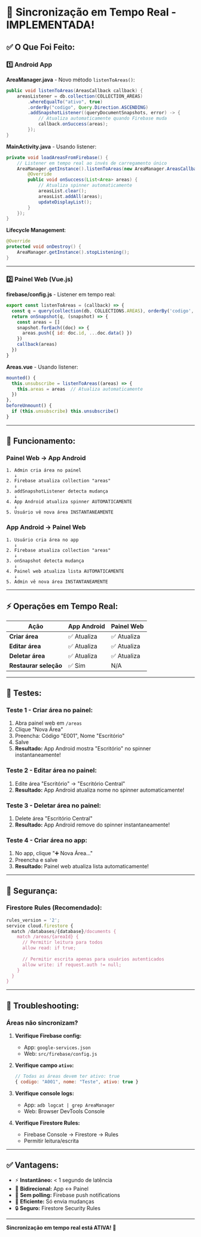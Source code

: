 # 🔄 Sincronização em Tempo Real - IMPLEMENTADA!

## ✅ O Que Foi Feito:

### 1️⃣ Android App

**AreaManager.java** - Novo método `listenToAreas()`:
```java
public void listenToAreas(AreasCallback callback) {
    areasListener = db.collection(COLLECTION_AREAS)
        .whereEqualTo("ativo", true)
        .orderBy("codigo", Query.Direction.ASCENDING)
        .addSnapshotListener((queryDocumentSnapshots, error) -> {
            // Atualiza automaticamente quando Firebase muda
            callback.onSuccess(areas);
        });
}
```

**MainActivity.java** - Usando listener:
```java
private void loadAreasFromFirebase() {
    // Listener em tempo real ao invés de carregamento único
    AreaManager.getInstance().listenToAreas(new AreaManager.AreasCallback() {
        @Override
        public void onSuccess(List<Area> areas) {
            // Atualiza spinner automaticamente
            areasList.clear();
            areasList.addAll(areas);
            updateDisplayList();
        }
    });
}
```

**Lifecycle Management**:
```java
@Override
protected void onDestroy() {
    AreaManager.getInstance().stopListening();
}
```

---

### 2️⃣ Painel Web (Vue.js)

**firebase/config.js** - Listener em tempo real:
```javascript
export const listenToAreas = (callback) => {
  const q = query(collection(db, COLLECTIONS.AREAS), orderBy('codigo', 'asc'))
  return onSnapshot(q, (snapshot) => {
    const areas = []
    snapshot.forEach((doc) => {
      areas.push({ id: doc.id, ...doc.data() })
    })
    callback(areas)
  })
}
```

**Areas.vue** - Usando listener:
```javascript
mounted() {
  this.unsubscribe = listenToAreas((areas) => {
    this.areas = areas  // Atualiza automaticamente
  })
},
beforeUnmount() {
  if (this.unsubscribe) this.unsubscribe()
}
```

---

## 🎯 Funcionamento:

### Painel Web → App Android

```
1. Admin cria área no painel
   ↓
2. Firebase atualiza collection "areas"
   ↓
3. addSnapshotListener detecta mudança
   ↓
4. App Android atualiza spinner AUTOMATICAMENTE
   ↓
5. Usuário vê nova área INSTANTANEAMENTE
```

### App Android → Painel Web

```
1. Usuário cria área no app
   ↓
2. Firebase atualiza collection "areas"
   ↓
3. onSnapshot detecta mudança
   ↓
4. Painel web atualiza lista AUTOMATICAMENTE
   ↓
5. Admin vê nova área INSTANTANEAMENTE
```

---

## ⚡ Operações em Tempo Real:

| Ação | App Android | Painel Web |
|------|-------------|------------|
| **Criar área** | ✅ Atualiza | ✅ Atualiza |
| **Editar área** | ✅ Atualiza | ✅ Atualiza |
| **Deletar área** | ✅ Atualiza | ✅ Atualiza |
| **Restaurar seleção** | ✅ Sim | N/A |

---

## 📱 Testes:

### Teste 1 - Criar área no painel:
1. Abra painel web em `/areas`
2. Clique "Nova Área"
3. Preencha: Código "E001", Nome "Escritório"
4. Salve
5. **Resultado:** App Android mostra "Escritório" no spinner instantaneamente!

### Teste 2 - Editar área no painel:
1. Edite área "Escritório" → "Escritório Central"
2. **Resultado:** App Android atualiza nome no spinner automaticamente!

### Teste 3 - Deletar área no painel:
1. Delete área "Escritório Central"
2. **Resultado:** App Android remove do spinner instantaneamente!

### Teste 4 - Criar área no app:
1. No app, clique "➕ Nova Área..."
2. Preencha e salve
3. **Resultado:** Painel web atualiza lista automaticamente!

---

## 🔐 Segurança:

### Firestore Rules (Recomendado):
```javascript
rules_version = '2';
service cloud.firestore {
  match /databases/{database}/documents {
    match /areas/{areaId} {
      // Permitir leitura para todos
      allow read: if true;
      
      // Permitir escrita apenas para usuários autenticados
      allow write: if request.auth != null;
    }
  }
}
```

---

## 🐛 Troubleshooting:

### Áreas não sincronizam?

1. **Verifique Firebase config:**
   - App: `google-services.json`
   - Web: `src/firebase/config.js`

2. **Verifique campo `ativo`:**
   ```javascript
   // Todas as áreas devem ter ativo: true
   { codigo: "A001", nome: "Teste", ativo: true }
   ```

3. **Verifique console logs:**
   - App: `adb logcat | grep AreaManager`
   - Web: Browser DevTools Console

4. **Verifique Firestore Rules:**
   - Firebase Console → Firestore → Rules
   - Permitir leitura/escrita

---

## ✅ Vantagens:

- ⚡ **Instantâneo:** < 1 segundo de latência
- 🔄 **Bidirecional:** App ↔ Painel
- 💾 **Sem polling:** Firebase push notifications
- 🎯 **Eficiente:** Só envia mudanças
- 🔒 **Seguro:** Firestore Security Rules

---

**Sincronização em tempo real está ATIVA! 🚀**
